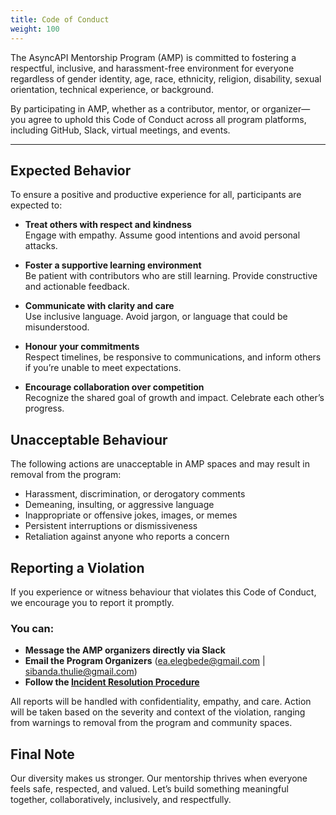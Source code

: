 ```yaml
---
title: Code of Conduct
weight: 100
---
```


The AsyncAPI Mentorship Program (AMP) is committed to fostering a respectful, inclusive, and harassment-free environment for everyone regardless of gender identity, age, race, ethnicity, religion, disability, sexual orientation, technical experience, or background.

By participating in AMP, whether as a contributor, mentor, or organizer— you agree to uphold this Code of Conduct across all program platforms, including GitHub, Slack, virtual meetings, and events.

---

## Expected Behavior

To ensure a positive and productive experience for all, participants are expected to:

- **Treat others with respect and kindness**  
  Engage with empathy. Assume good intentions and avoid personal attacks.

- **Foster a supportive learning environment**  
  Be patient with contributors who are still learning. Provide constructive and actionable feedback.

- **Communicate with clarity and care**  
  Use inclusive language. Avoid jargon, or language that could be misunderstood.

- **Honour your commitments**  
  Respect timelines, be responsive to communications, and inform others if you’re unable to meet expectations.

- **Encourage collaboration over competition**  
  Recognize the shared goal of growth and impact. Celebrate each other’s progress.

## Unacceptable Behaviour

The following actions are unacceptable in AMP spaces and may result in removal from the program:

- Harassment, discrimination, or derogatory comments
- Demeaning, insulting, or aggressive language
- Inappropriate or offensive jokes, images, or memes
- Persistent interruptions or dismissiveness
- Retaliation against anyone who reports a concern

## Reporting a Violation

If you experience or witness behaviour that violates this Code of Conduct, we encourage you to report it promptly.

### You can:
- **Message the AMP organizers directly via Slack**
- **Email the Program Organizers** (ea.elegbede@gmail.com | sibanda.thulie@gmail.com)
- **Follow the [Incident Resolution Procedure](https://github.com/asyncapi/community/blob/master/code_of_conduct/coc-incident-resolution-procedures.md)**

All reports will be handled with confidentiality, empathy, and care. Action will be taken based on the severity and context of the violation, ranging from warnings to removal from the program and community spaces.

## Final Note

Our diversity makes us stronger. Our mentorship thrives when everyone feels safe, respected, and valued. Let’s build something meaningful together, collaboratively, inclusively, and respectfully.
